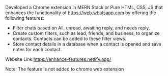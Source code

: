 Developed a Chrome extension in MERN Stack or Pure HTML, CSS, JS that enhances the functionality of https://web.whatsapp.com by offering the following features:
* Filter chats based on All, unread, awaiting reply, and needs reply.
* Create custom filters, such as lead, friends, and business, to organize contacts. Contacts can be added to these filter views.
* Store contact details in a database when a contact is opened and save notes for each contact.

Website Link:https://enhance-features.netlify.app/

Note: The feature is not added to chrome web extension

